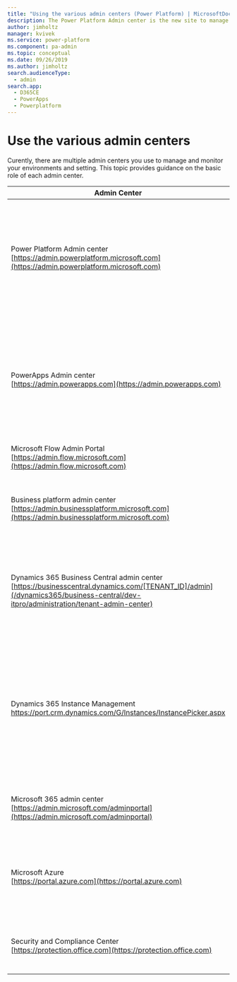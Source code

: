 ```yaml
---
title: "Using the various admin centers (Power Platform) | MicrosoftDocs"
description: The Power Platform Admin center is the new site to manage Common Data Service and other apps.
author: jimholtz
manager: kvivek
ms.service: power-platform
ms.component: pa-admin
ms.topic: conceptual
ms.date: 09/26/2019
ms.author: jimholtz
search.audienceType: 
  - admin
search.app: 
  - D365CE
  - PowerApps
  - Powerplatform
---
```

# Use the various admin centers

Curently, there are multiple admin centers you use to manage and monitor your environments and setting. This topic provides guidance on the basic role of each admin center.

|Admin Center  |Common Tasks  |
|---------|---------|
|Power Platform Admin center <br/>[https://admin.powerplatform.microsoft.com](https://admin.powerplatform.microsoft.com)     |The new unified administrative portal for Power Platform admins.  Currently this portal can be used for Common Data Service environment management, to submit Common Data Service and Flow support tickets, and to view PowerApps and Flow admin analytics.   |
|PowerApps Admin center <br/>[https://admin.powerapps.com](https://admin.powerapps.com)    |Creating and managing environments including security starts here. Within each environment you can manage the apps and flows.  Monitor who is licensed and building things. Create and manage Data Loss Prevention policies. Manage Common Data Service Data Integration projects.    |
|Microsoft Flow Admin Portal<br/>[https://admin.flow.microsoft.com](https://admin.flow.microsoft.com)   | This points to the same site as admin.powerapps.com.    |
|Business platform admin center<br/>[https://admin.businessplatform.microsoft.com](https://admin.businessplatform.microsoft.com)      |This points to the same site as admin.powerapps.com.  **Over time, this will be migrated to and replaced by the Power Platform Admin center.**        |
|Dynamics 365 Business Central admin center<br/>[https://businesscentral.dynamics.com/[TENANT_ID]/admin](/dynamics365/business-central/dev-itpro/administration/tenant-admin-center)      |This admin center is used by internal and delegated administators to manage Dynamics 365 Business Central tenants, including managing technical support and upgrade schedules.        ||Dynamics 365 Admin center<br/>[https://port.crm.dynamics.com/G/manage/index.aspx](https://port.crm.dynamics.com/G/manage/index.aspx)     |The Dynamics 365 Admin Center, that can be leveraged to perform certain Common Data Service environment management like renaming, deleting, and resetting.    |
|Dynamics 365 Instance Management<br/>[https://port.crm<N>.dynamics.com/G/Instances/InstancePicker.aspx](https://port.crm<N>.dynamics.com/G/Instances/InstancePicker.aspx) | This instance management portal is reached from admin.powerapps.com when managing the Common Data Service database or from the Dynamics 365 Admin center. Here you will see a list of all the Common Data Service databases and can perform actions such as backup, as well as other actions on a per instance basis.   |
|Microsoft 365 admin center<br/>[https://admin.microsoft.com/adminportal](https://admin.microsoft.com/adminportal)      |Here you manage users and their license assignment as well as launch into many of the individual admin centers.         |
|Microsoft Azure<br/>[https://portal.azure.com](https://portal.azure.com)      |Advanced Azure AD management tasks like conditional access and support for developer application registration is done here. This is also where you start setup of your on-premises gateways.         |
|Security and Compliance Center<br/>[https://protection.office.com](https://protection.office.com)     |In addition to the general compliance tasks, administrators can come here to search the Audit log to see Flow audit events.         |

<!--
## What about the Microsoft 365 admin center?

You'll continue to use the Microsoft 365 admin center to manage settings like:

> - users, licenses, roles, passwords
> - subscriptions, billing, purchase services
> - service health
> - usage and security reports

![Microsoft 365 admin center](./media/o365-admin-center.png)
-->
